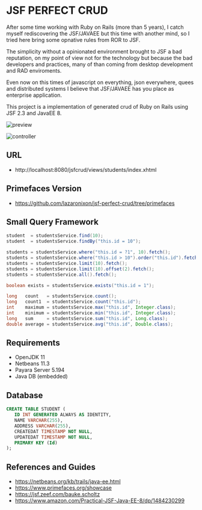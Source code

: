 # JSF PERFECT CRUD

After some time working with Ruby on Rails (more than 5 years), I catch myself rediscovering the JSF/JAVAEE but this time with another mind, so I tried here bring some opnative rules from ROR to JSF. 

The simplicity without a opinionated environment brought to JSF a bad reputation, on my point of view not for the technology but because the bad developers and practices, many of than coming from desktop development and RAD enviroments.

Even now on this times of javascript on everything, json everywhere, quees and distributed systems I believe that JSF/JAVAEE has you place as enterprise application.

This project is a implementation of generated crud of Ruby on Rails using JSF 2.3 and JavaEE 8.

![preview](https://nixo-etc.s3-sa-east-1.amazonaws.com/primefaces.gif)

![controller](https://nixo-etc.s3-sa-east-1.amazonaws.com/screenshot_jsfcrud_8.png)

## URL
* http://localhost:8080/jsfcrud/views/students/index.xhtml

## Primefaces Version
* https://github.com/lazaronixon/jsf-perfect-crud/tree/primefaces

## Small Query Framework

```java
student  = studentsService.find(10);
student  = studentsService.findBy("this.id = 10");

students = studentsService.where("this.id = ?1", 10).fetch();
students = studentsService.where("this.id > 10").order("this.id").fetch();
students = studentsService.limit(10).fetch();
students = studentsService.limit(10).offset(2).fetch();
students = studentsService.all().fetch();

boolean exists = studentsService.exists("this.id = 1");

long   count   = studentsService.count();
long   count1  = studentsService.count("this.id");
int    maximum = studentsService.max("this.id", Integer.class);
int    minimum = studentsService.min("this.id", Integer.class);
long   sum     = studentsService.sum("this.id", Long.class);
double average = studentsService.avg("this.id", Double.class);
```

## Requirements

* OpenJDK 11
* Netbeans 11.3
* Payara Server 5.194
* Java DB (embedded)

## Database

```SQL
CREATE TABLE STUDENT (
   ID INT GENERATED ALWAYS AS IDENTITY,
   NAME VARCHAR(255),
   ADDRESS VARCHAR(255),
   CREATEDAT TIMESTAMP NOT NULL,
   UPDATEDAT TIMESTAMP NOT NULL,
   PRIMARY KEY (Id)
);
```

## References and Guides

* https://netbeans.org/kb/trails/java-ee.html
* https://www.primefaces.org/showcase
* https://jsf.zeef.com/bauke.scholtz
* https://www.amazon.com/Practical-JSF-Java-EE-8/dp/1484230299
